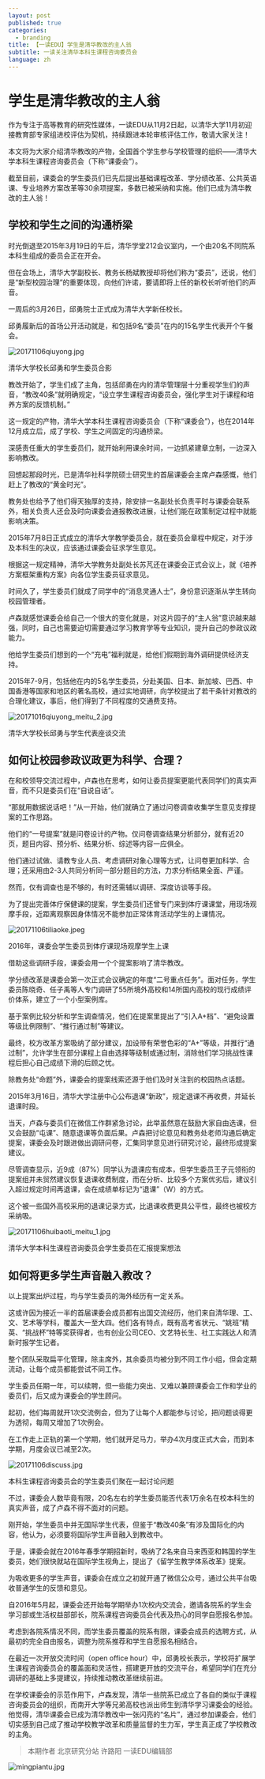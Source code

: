 ```yaml
---
layout: post
published: true
categories:
  - branding
title: 【一读EDU】学生是清华教改的主人翁
subtitle: 一读关注清华本科生课程咨询委员会
language: zh
---
```

# 学生是清华教改的主人翁

作为专注于高等教育的研究性媒体，一读EDU从11月2日起，以清华大学11月初迎接教育部专家组进校评估为契机，持续跟进本轮审核评估工作，敬请大家关注！

本文将为大家介绍清华教改的产物，全国首个学生参与学校管理的组织——清华大学本科生课程咨询委员会（下称“课委会”）。

截至目前，课委会的学生委员们已先后提出基础课程改革、学分绩改革、公共英语课、专业培养方案改革等30余项提案，多数已被采纳和实施。他们已成为清华教改的主人翁！

## 学校和学生之间的沟通桥梁

时光倒退至2015年3月19日的午后，清华学堂212会议室内，一个由20名不同院系本科生组成的委员会正在开会。

但在会场上，清华大学副校长、教务长杨斌教授却将他们称为“委员”，还说，他们是“新型校园治理”的重要体现，向他们许诺，要请即将上任的新校长听听他们的声音。

一周后的3月26日，邱勇院士正式成为清华大学新任校长。

邱勇履新后的首场公开活动就是，和包括9名“委员”在内的15名学生代表开个午餐会。

![20171106qiuyong.jpg]({{site.baseurl}}/image/20171106qiuyong.jpg)

清华大学校长邱勇和学生委员合影

教改开始了，学生们成了主角，包括邱勇在内的清华管理层十分重视学生们的声音，“教改40条”就明确规定，“设立学生课程咨询委员会，强化学生对于课程和培养方案的反馈机制。”

这一规定的产物，清华大学本科生课程咨询委员会（下称“课委会”），也在2014年12月成立后，成了学校、学生之间固定的沟通桥梁。

深感责任重大的学生委员们，就开始利用课余时间，一边抓紧建章立制，一边深入影响教改。

回想起那段时光，已是清华社科学院硕士研究生的首届课委会主席卢森感慨，他们赶上了教改的“黄金时光”。

教务处也给予了他们得天独厚的支持，除安排一名副处长负责平时与课委会联系外，相关负责人还会及时向课委会通报教改进展，让他们能在政策制定过程中就能影响决策。

2015年7月8日正式成立的清华大学教学委员会，就在委员会章程中规定，对于涉及本科生的决议，应该通过课委会征求学生意见。

根据这一规定精神，清华大学教务处副处长苏芃还在课委会正式会议上，就《培养方案框架重构方案》向各位学生委员征求意见。

时间久了，学生委员们就成了同学中的“消息灵通人士”，身份意识逐渐从学生转向校园管理者。

卢森就感觉课委会给自己一个很大的变化就是，对这片园子的“主人翁”意识越来越强，同时，自己也需要迫切需要通过学习教育学等专业知识，提升自己的参政议政能力。

他给学生委员们想到的一个“充电”福利就是，给他们假期到海外调研提供经济支持。

2015年7-9月，包括他在内的5名学生委员，分赴美国、日本、新加坡、巴西、中国香港等国家和地区的著名高校，通过实地调研，向学校提出了若干条针对教改的合理化建议，事后，他们得到了不同程度的交通费支持。

![20171016qiuyong_meitu_2.jpg]({{site.baseurl}}/image/20171016qiuyong_meitu_2.jpg)

清华大学校长邱勇与学生代表座谈交流

## 如何让校园参政议政更为科学、合理？

在和校领导交流过程中，卢森也在思考，如何让委员提案更能代表同学们的真实声音，而不只是委员们在“自说自话”。

“那就用数据说话吧！”从一开始，他们就确立了通过问卷调查收集学生意见支撑提案的工作思路。

他们的“一号提案”就是问卷设计的产物。仅问卷调查结果分析部分，就有近20页，题目内容、预分析、结果分析、综述等内容一应俱全。

他们通过试做、请教专业人员、考虑调研对象心理等方式，让问卷更加科学、合理；还采用由2-3人共同分析同一部分题目的方法，力求分析结果全面、严谨。

然而，仅有调查也是不够的，有时还需辅以调研、深度访谈等手段。

为了提出完善体疗保健课的提案，学生委员们还曾专门来到体疗课课堂，用现场观摩手段，近距离观察因身体情况不能参加正常体育活动学生的上课情况。

![20171106tiliaoke.jpeg]({{site.baseurl}}/image/20171106tiliaoke.jpeg)

2016年，课委会学生委员到体疗课现场观摩学生上课

借助这些调研手段，课委会用一个个提案影响了清华教改。

学分绩改革是课委会第一次正式会议确定的年度“二号重点任务”。面对任务，学生委员陈晓奇、任子禹等人专门调研了55所境外高校和14所国内高校的现行成绩评价体系，建立了一个小型案例库。

基于案例比较分析和学生调查情况，他们在提案里提出了“引入A+档”、“避免设置等级比例限制”、“推行通过制”等建议。

最终，校方改革方案吸纳了部分建议，加设带有荣誉色彩的“A+”等级，并推行“通过制”，允许学生在部分课程上自由选择等级制或通过制，消除他们学习挑战性课程后担心自己成绩下滑的后顾之忧。

除教务处“命题”外，课委会的提案线索还源于他们及时关注到的校园热点话题。

2015年3月16日，清华大学注册中心公布退课“新政”，规定退课不再收费，并延长退课时段。

当天，卢森与委员们在微信工作群紧急讨论，此举虽然意在鼓励大家自由选课，但又会鼓励“屯课”、随意退课等负面后果。卢森把讨论意见和教务处老师沟通后确定提案，课委会及时跟进做出调研问卷，汇集同学意见进行研究讨论，最终形成提案建议。

尽管调查显示，近9成（87%）同学认为退课应有成本，但学生委员王子元领衔的提案组并未贸然建议恢复退课收费制度，而在分析、比较多个方案优劣后，建议引入超过规定时间再退课，会在成绩单标记为“退课”（W）的方式。

这个被一些国外高校采用的退课记录方式，比退课收费更具公平性，最终也被校方采纳吸。

![20171106huibaoti_meitu_1.jpg]({{site.baseurl}}/image/20171106huibaoti_meitu_1.jpg)

清华大学本科生课程咨询委员会学生委员在汇报提案想法

## 如何将更多学生声音融入教改？

以上提案出炉过程，均与学生委员的海外经历有一定关系。

这或许因为接近一半的首届课委会成员都有出国交流经历，他们来自清华理、工、文、艺术等学科，覆盖大一至大四。他们各有特点，既有高考省状元、“姚班”精英、“挑战杯”特等奖获得者，也有创业公司CEO、文艺特长生、社工实践达人和清新时报学生记者。

整个团队采取扁平化管理，除主席外，其余委员均被分到不同工作小组，但会定期流动，让每个成员都能尝试不同工作。

学生委员任期一年，可以续聘，但一些能力突出、又难以兼顾课委会工作和学业的委员们，后又成为课委会的学生顾问。

起初，他们每周就开1次交流例会，但为了让每个人都能参与讨论，把问题谈得更为透彻，每周又增加了1次例会。

在工作走上正轨的第一个学期，他们就开足马力，举办4次月度正式大会，而到本学期，月度会议已减至2次。

![20171106discuss.jpg]({{site.baseurl}}/image/20171106discuss.jpg)

本科生课程咨询委员会的学生委员们聚在一起讨论问题

不过，课委会人数毕竟有限，20名左右的学生委员能否代表1万余名在校本科生的真实声音，成了卢森不得不面对的问题。

刚开始，学生委员中并无国际学生代表，但鉴于“教改40条”有涉及国际化的内容，他认为，必须要将国际学生声音融入到教改中。

于是，课委会就在2016年春季学期招新时，吸纳了2名来自马来西亚和韩国的学生委员，她们很快就站在国际学生视角上，提出了《留学生教学体系改革》提案。

为吸收更多的学生声音，课委会在成立之初就开通了微信公众号，通过公共平台吸收普通学生的反馈和意见。

自2016年5月起，课委会还开始每学期举办1次校内交流会，邀请各院系的学生会学习部或生活权益部部长，院系课程咨询委员会代表及热心的同学自愿报名参加。

考虑到各院系情况不同，而学生委员覆盖的院系有限，课委会成员的选聘方式，从最初的完全自由报名，调整为院系推荐和学生自愿报名相结合。

在最近一次开放交流时间（open office hour）中，邱勇校长表示，学校将扩展学生课程咨询委员会的覆盖面和灵活性，搭建更开放的交流平台，希望同学们在充分调研的基础上多提建议，持续推动教改革继续前进。

在学校课委会的示范作用下，卢森发现，清华一些院系已成立了各自的类似于课程咨询委员会的组织，而南开大学等兄弟高校也派出师生到清华学习课委会的经验。他觉得，清华课委会已成为清华教改中一张闪亮的“名片”，通过参加课委会，他们切实感到自己成了推动学校教学改革和质量监督的生力军，学生真正成了学校教改的主角。


>本期作者
北京研究分站 许路阳
一读EDU编辑部


![mingpiantu.jpg]({{site.baseurl}}/image/mingpiantu.jpg)

